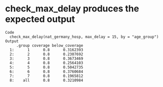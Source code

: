 # check_max_delay produces the expected output

    Code
      check_max_delay(nat_germany_hosp, max_delay = 15, by = "age_group")
    Output
         .group coverage below_coverage
      1:      1      0.8      0.3162393
      2:      2      0.8      0.2307692
      3:      3      0.8      0.3673469
      4:      4      0.8      0.2564103
      5:      5      0.8      0.5042735
      6:      6      0.8      0.3760684
      7:      7      0.8      0.1965812
      8:    all      0.8      0.3210984

